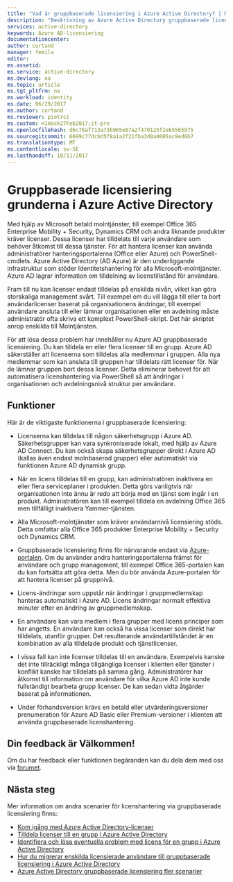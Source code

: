 ```yaml
---
title: "Vad är gruppbaserade licensiering i Azure Active Directory? | Microsoft Docs"
description: "Beskrivning av Azure Active Directory gruppbaserade licensiering, hur det fungerar och bästa praxis"
services: active-directory
keywords: Azure AD-licensiering
documentationcenter: 
author: curtand
manager: femila
editor: 
ms.assetid: 
ms.service: active-directory
ms.devlang: na
ms.topic: article
ms.tgt_pltfrm: na
ms.workload: identity
ms.date: 06/29/2017
ms.author: curtand
ms.reviewer: piotrci
ms.custom: H1Hack27Feb2017;it-pro
ms.openlocfilehash: d6c76af713a73b965e87a2f470125f2e65565975
ms.sourcegitcommit: 6699c77dcbd5f8a1a2f21fba3d0a0005ac9ed6b7
ms.translationtype: MT
ms.contentlocale: sv-SE
ms.lasthandoff: 10/11/2017
---
```

# <a name="group-based-licensing-basics-in-azure-active-directory"></a>Gruppbaserade licensiering grunderna i Azure Active Directory

Med hjälp av Microsoft betald molntjänster, till exempel Office 365 Enterprise Mobility + Security, Dynamics CRM och andra liknande produkter kräver licenser. Dessa licenser har tilldelats till varje användare som behöver åtkomst till dessa tjänster. För att hantera licenser kan använda administratörer hanteringsportalerna (Office eller Azure) och PowerShell-cmdlets. Azure Active Directory (AD Azure) är den underliggande infrastruktur som stöder Identitetshantering för alla Microsoft-molntjänster. Azure AD lagrar information om tilldelning av licenstillstånd för användare.

Fram till nu kan licenser endast tilldelas på enskilda nivån, vilket kan göra storskaliga management svårt. Till exempel om du vill lägga till eller ta bort användarlicenser baserat på organisationens ändringar, till exempel användare ansluta till eller lämnar organisationen eller en avdelning måste administratör ofta skriva ett komplext PowerShell-skript. Det här skriptet anrop enskilda till Molntjänsten.

För att lösa dessa problem har innehåller nu Azure AD gruppbaserade licensiering. Du kan tilldela en eller flera licenser till en grupp. Azure AD säkerställer att licenserna som tilldelas alla medlemmar i gruppen. Alla nya medlemmar som kan ansluta till gruppen har tilldelats rätt licenser för. När de lämnar gruppen bort dessa licenser. Detta eliminerar behovet för att automatisera licenshantering via PowerShell så att ändringar i organisationen och avdelningsnivå struktur per användare.

## <a name="features"></a>Funktioner

Här är de viktigaste funktionerna i gruppbaserade licensiering:

- Licenserna kan tilldelas till någon säkerhetsgrupp i Azure AD. Säkerhetsgrupper kan vara synkroniserade lokalt, med hjälp av Azure AD Connect. Du kan också skapa säkerhetsgrupper direkt i Azure AD (kallas även endast molnbaserad grupper) eller automatiskt via funktionen Azure AD dynamisk grupp.

- När en licens tilldelas till en grupp, kan administratören inaktivera en eller flera serviceplaner i produkten. Detta görs vanligtvis när organisationen inte ännu är redo att börja med en tjänst som ingår i en produkt. Administratören kan till exempel tilldela en avdelning Office 365 men tillfälligt inaktivera Yammer-tjänsten.

- Alla Microsoft-molntjänster som kräver användarnivå licensiering stöds. Detta omfattar alla Office 365 produkter Enterprise Mobility + Security och Dynamics CRM.

- Gruppbaserade licensiering finns för närvarande endast via [Azure-portalen](https://portal.azure.com). Om du använder andra hanteringsportalerna främst för användare och grupp management, till exempel Office 365-portalen kan du kan fortsätta att göra detta. Men du bör använda Azure-portalen för att hantera licenser på gruppnivå.

- Licens-ändringar som uppstår när ändringar i gruppmedlemskap hanteras automatiskt i Azure AD. Licens ändringar normalt effektiva minuter efter en ändring av gruppmedlemskap.

- En användare kan vara medlem i flera grupper med licens principer som har angetts. En användare kan också ha vissa licenser som direkt har tilldelats, utanför grupper. Det resulterande användartillståndet är en kombination av alla tilldelade produkt och tjänstlicenser.

- I vissa fall kan inte licenser tilldelas till en användare. Exempelvis kanske det inte tillräckligt många tillgängliga licenser i klienten eller tjänster i konflikt kanske har tilldelats på samma gång. Administratörer har åtkomst till information om användare för vilka Azure AD inte kunde fullständigt bearbeta grupp licenser. De kan sedan vidta åtgärder baserat på informationen.

- Under förhandsversion krävs en betald eller utvärderingsversioner prenumeration för Azure AD Basic eller Premium-versioner i klienten att använda gruppbaserade licenshantering.

## <a name="your-feedback-is-welcome"></a>Din feedback är Välkommen!

Om du har feedback eller funktionen begäranden kan du dela dem med oss via [forumet](https://feedback.azure.com/forums/169401-azure-active-directory/category/317677-group-based-licensing).

## <a name="next-steps"></a>Nästa steg

Mer information om andra scenarier för licenshantering via gruppbaserade licensiering finns:

* [Kom igång med Azure Active Directory-licenser](active-directory-licensing-get-started-azure-portal.md)
* [Tilldela licenser till en grupp i Azure Active Directory](active-directory-licensing-group-assignment-azure-portal.md)
* [Identifiera och lösa eventuella problem med licens för en grupp i Azure Active Directory](active-directory-licensing-group-problem-resolution-azure-portal.md)
* [Hur du migrerar enskilda licensierade användare till gruppbaserade licensiering i Azure Active Directory](active-directory-licensing-group-migration-azure-portal.md)
* [Azure Active Directory gruppbaserade licensiering fler scenarier](active-directory-licensing-group-advanced.md)
